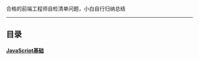
合格的前端工程师自检清单问题，小白自行归纳总结

-----

##  目录  

#### [JavaScript基础](https://github.com/addpower/Self-Test-checklist/tree/master/JavaScript%E5%9F%BA%E7%A1%80?1557143992944 "点击查看")
  
